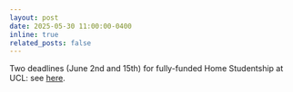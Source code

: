 ```yaml
---
layout: post
date: 2025-05-30 11:00:00-0400
inline: true
related_posts: false
---
```


Two deadlines (June 2nd and 15th) for fully-funded Home Studentship at UCL: see [here](/opportunities). 
